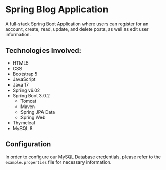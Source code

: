 # Spring Blog Application

A full-stack Spring Boot Application where users can register for an account, create, read, update, and delete posts, as well as edit user information.

## Technologies Involved:
- HTML5
- CSS
- Bootstrap 5
- JavaScript
- Java 17
- Spring v6.02
- Spring Boot 3.0.2
  - Tomcat
  - Maven
  - Spring JPA Data
  - Spring Web
- Thymeleaf
- MySQL 8

## Configuration
In order to configure our MySQL Database credentials, please refer to the `example.properties` file for necessary information.